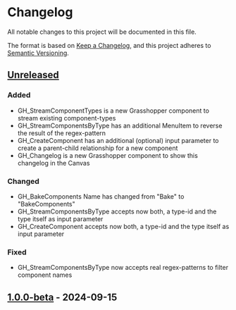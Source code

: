 # Changelog

All notable changes to this project will be documented in this file.

The format is based on [Keep a Changelog](https://keepachangelog.com/en/1.1.0/),
and this project adheres to [Semantic Versioning](https://semver.org/spec/v2.0.0.html).

## [Unreleased]

### Added

- GH_StreamComponentTypes is a new Grasshopper component to stream existing component-types
- GH_StreamComponentsByType has an additional MenuItem to reverse the result of the regex-pattern
- GH_CreateComponent has an additional (optional) input parameter to create a parent-child relationship for a new component
- GH_Changelog is a new Grasshopper component to show this changelog in the Canvas

### Changed

- GH_BakeComponents Name has changed from "Bake" to "BakeComponents"
- GH_StreamComponentsByType accepts now both, a type-id and the type itself as input parameter
- GH_CreateComponent accepts now both, a type-id and the type itself as input parameter

### Fixed
- GH_StreamComponentsByType now accepts real regex-patterns to filter component names


## [1.0.0-beta] - 2024-09-15


[unreleased]: https://github.com/design-to-production/D2P-Components/tree/v1.0.0
[1.0.0-beta]: https://github.com/design-to-production/D2P-Components/tree/c1305e7056bfe2cb6514c94fada562b278fbf244